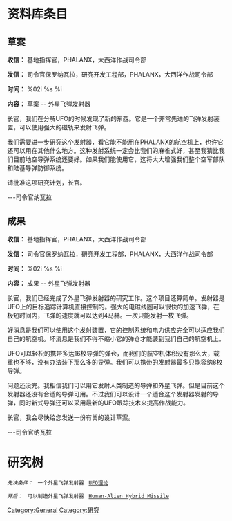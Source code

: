 # 资料库条目

## 草案

**收信：** 基地指挥官，PHALANX，大西洋作战司令部

**发信：** 司令官保罗纳瓦拉，研究开发工程部，PHALANX，大西洋作战司令部

**时间：** %02i %s %i

**内容：** 草案 -- 外星飞弹发射器

长官，我们在分解UFO的时候发现了新的东西。它是一个非常先进的飞弹发射装置，可以使用强大的磁轨来发射飞弹。

我们需要进一步研究这个发射器，看它能不能用在PHALANX的航空机上，也许它还可以用在其他什么地方。这种发射系统一定会比我们的麻雀式好，甚至我猜比我们目前地空导弹系统还要好。如果我们能使用它，这将大大增强我们整个空军部队和陆基导弹防御系统。

请批准这项研究计划，长官。

---司令官纳瓦拉

## 成果

**收信：** 基地指挥官，PHALANX，大西洋作战司令部

**发信：** 司令官保罗纳瓦拉，研究开发工程部，PHALANX，大西洋作战司令部

**时间：** %02i %s %i

**内容：** 成果 -- 外星飞弹发射器

长官，我们已经完成了外星飞弹发射器的研究工作。这个项目还算简单。发射器是UFO上的目标追踪计算机直接控制的。强大的电磁线圈可以很快的加速飞弹，在极短时间内，飞弹的速度就可以达到4马赫。一次只能发射一枚飞弹。

好消息是我们可以使用这个发射装置，它的控制系统和电力供应完全可以适应我们自己的航空机。坏消息是我们不得不缩小它的弹仓才能装到我们自己的航空机上。

UFO可以轻松的携带多达16枚导弹的弹仓，而我们的航空机体积没有那么大，载重也不够，没有办法装下那么多的导弹。我们可以携带的发射器最多只能容纳8枚导弹。

问题还没完。我相信我们可以用它发射人类制造的导弹和外星飞弹。但是目前这个发射器还没有合适的导弹可用。不过我们可以设计一个适合这个发射器发射的导弹，同时新式导弹还可以采用最新的UFO跟踪技术来提高作战能力。

长官，我会尽快给您发送一份有关的设计草案。

---司令官纳瓦拉

# 研究树

*`先决条件：`*
` 一个外星飞弹发射器`
` `[`UFO理论`](研究/UFO理论 "wikilink")

*`开启：`*
` 可以制造外星飞弹发射器`
` `[`Human-Alien Hybrid Missile`](Aircraft_Equipment/Human-Alien_Hybrid_Missile "wikilink")

[Category:General](Category:General "wikilink")
[Category:研究](Category:研究 "wikilink")